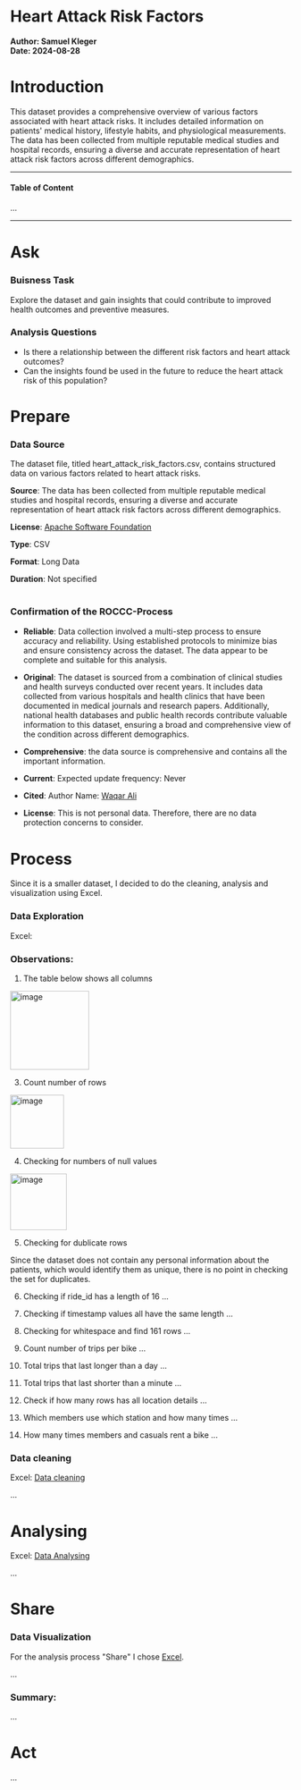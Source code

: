 <h1>Heart Attack Risk Factors</h1> 

**Author: Samuel Kleger**  
**Date: 2024-08-28**


# **Introduction**

This dataset provides a comprehensive overview of various factors associated with heart attack risks. It includes detailed information on patients' medical history, lifestyle habits, and physiological measurements. The data has been collected from multiple reputable medical studies and hospital records, ensuring a diverse and accurate representation of heart attack risk factors across different demographics.

---

#### Table of Content

...

---

# **Ask**

### **Buisness Task**

Explore the dataset and gain insights that could contribute to improved health outcomes and preventive measures.

### **Analysis Questions**

- Is there a relationship between the different risk factors and heart attack outcomes?
- Can the insights found be used in the future to reduce the heart attack risk of this population?

# **Prepare**


### **Data Source**

The dataset file, titled heart_attack_risk_factors.csv, contains structured data on various factors related to heart attack risks. 

**Source**: The data has been collected from multiple reputable medical studies and hospital records, ensuring a diverse and accurate representation of heart attack risk factors across different demographics.

**License**: [Apache Software Foundation](https://www.apache.org/licenses/LICENSE-2.0)

**Type**: CSV

**Format**: Long Data

**Duration**: Not specified

<div style="margin-bottom: 40px;">

</div>

### **Confirmation of the ROCCC-Process**

* **Reliable**: Data collection involved a multi-step process to ensure accuracy and reliability. Using established protocols to minimize bias and ensure consistency across the dataset. The data appear to be complete and suitable for this analysis.

* **Original**: The dataset is sourced from a combination of clinical studies and health surveys conducted over recent years. It includes data collected from various hospitals and health clinics that have been documented in medical journals and research papers. Additionally, national health databases and public health records contribute valuable information to this dataset, ensuring a broad and comprehensive view of the condition across different demographics.

* **Comprehensive**: the data source is comprehensive and contains all the important information.

* **Current**: Expected update frequency: Never

* **Cited**: Author Name: [Waqar Ali](https://www.kaggle.com/datasets/waqi786/heart-attack-dataset/data)

* **License**: This is not personal data. Therefore, there are no data protection concerns to consider.

<div style="margin-bottom: 40px;">

</div>

# **Process**

Since it is a smaller dataset, I decided to do the cleaning, analysis and visualization using Excel.

### Data Exploration
Excel: []()  

### Observations:

1. The table below shows all columns
<img width="141" alt="image" src="https://github.com/user-attachments/assets/cb694187-8fe2-4c4c-97ec-f8962e1cc046">

3. Count number of rows
<img width="96" alt="image" src="https://github.com/user-attachments/assets/1ce044cd-5d9e-4fc3-9bab-3e3e5ab933ba">

4. Checking for numbers of null values
<img width="101" alt="image" src="https://github.com/user-attachments/assets/83d9cce8-b0de-4114-ac07-fec7af4bc4a1">

5. Checking for dublicate rows

Since the dataset does not contain any personal information about the patients, which would identify them as unique, there is no point in checking the set for duplicates.

6. Checking if ride_id has a length of 16
...

7. Checking if timestamp values all have the same length
...

8. Checking for whitespace and find 161 rows
...

9. Count number of trips per bike
...

10. Total trips that last longer than a day
...

11. Total trips that last shorter than a minute
...

12. Check if how many rows has all location details
...

13. Which members use which station and how many times
...

14. How many times members and casuals rent a bike
...

### Data cleaning

Excel: [Data cleaning]()

...

# **Analysing**

Excel: [Data Analysing]()

...

# **Share**

### Data Visualization 

For the analysis process "Share" I chose [Excel]().

...

### Summary:

...

# **Act**

...
